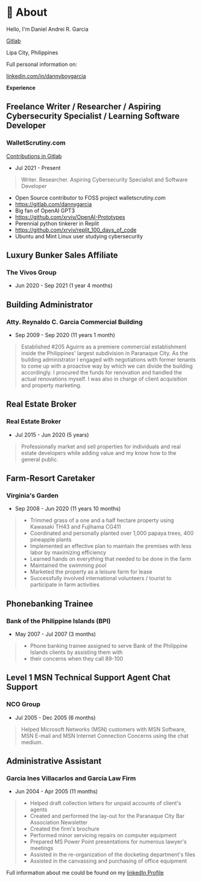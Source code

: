 # 👋 About

Hello, I'm Daniel Andrei R. Garcia

[Gitlab](https://gitlab.com/dannygarcia)

Lipa City, Philippines

Full personal information on:

[linkedin.com/in/dannyboygarcia](https://www.linkedin.com/in/dannyboygarcia)

**Experience**


## **Freelance Writer / Researcher / Aspiring Cybersecurity Specialist / Learning Software Developer**

### WalletScrutiny.com
[Contributions in Gitlab](https://gitlab.com/dannygarcia)

- Jul 2021 - Present

> Writer. Researcher. Aspiring Cybersecurity Specialist and Software Developer
- Open Source contributor to FOSS project walletscrutiny.com 
- https://gitlab.com/dannygarcia
- Big fan of OpenAI GPT3
- https://github.com/xrviv/OpenAI-Prototypes
- Perennial python tinkerer in Replit 
- https://github.com/xrviv/replit_100_days_of_code
- Ubuntu and Mint Linux user studying cybersecurity

## **Luxury Bunker Sales Affiliate**

### The Vivos Group

- Jun 2020 - Sep 2021 (1 year 4 months)

## **Building Administrator**

### Atty. Reynaldo C. Garcia Commercial Building

- Sep 2009 - Sep 2020 (11 years 1 month)

> Established #205 Aguirre as a premiere commercial establishment inside the Philippines' largest
> subdivision in Paranaque City. As the building administrator I engaged with negotiations with former
> tenants to come up with a proactive way by which we can divide the building accordingly. I procured the
> funds for renovation and handled the actual renovations myself. I was also in charge of client acquisition
> and property marketing.

## **Real Estate Broker**

### Real Estate Broker

- Jul 2015 - Jun 2020 (5 years)

> Professionally market and sell properties for individuals and real estate developers while adding value
> and my know how to the general public.

## **Farm-Resort Caretaker**

### Virginia's Garden

- Sep 2008 - Jun 2020 (11 years 10 months)

> - Trimmed grass of a one and a half hectare property using Kawasaki TH43 and Fujihama CG411
> - Coordinated and personally planted over 1,000 papaya trees, 400 pineapple plants
> - Implemented an effective plan to maintain the premises with less labor by maximizing efficiency
> - Learned hands on everything that needed to be done in the farm
> - Maintained the swimming pool 
> - Marketed the property as a leisure farm for lease
> - Successfully involved international volunteers / tourist to participate in farm activities

## **Phonebanking Trainee**

### Bank of the Philippine Islands (BPI)

- May 2007 - Jul 2007 (3 months)

> - Phone banking trainee assigned to serve Bank of the Philippine Islands clients by assisting them with
> - their concerns when they call 89-100

## **Level 1 MSN Technical Support Agent Chat Support**

### NCO Group

- Jul 2005 - Dec 2005 (6 months)

> Helped Microsoft Networks (MSN) customers with MSN Software, MSN E-mail and MSN Internet
> Connection Concerns using the chat medium.

## **Administrative Assistant**

### Garcia Ines Villacarlos and Garcia Law Firm

- Jun 2004 - Apr 2005 (11 months)

> - Helped draft collection letters for unpaid accounts of client's agents
> - Created and performed the lay-out for the Paranaque City Bar Association Newsletter
> - Created the firm's brochure
> - Performed minor servicing repairs on computer equipment
> - Prepared MS Power Point presentations for numerous lawyer's meetings
> - Assisted in the re-organization of the docketing department's files
> - Assisted in the canvassing and purchasing of office equipment

Full information about me could be found on my [linkedIn Profile](https://www.linkedin.com/in/dannyboygarcia/)
